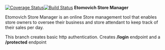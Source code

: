 [![Coverage Status](https://coveralls.io/repos/github/Etomovich/StoreManager/badge.svg?branch=ch-token-based-authentication-161350147)](https://coveralls.io/github/Etomovich/StoreManager?branch=ch-token-based-authentication-161350147)[![Build Status](https://travis-ci.org/Etomovich/StoreManager.svg?branch=ch-token-based-authentication-161350147)](https://travis-ci.org/Etomovich/StoreManager.svg?branch=ch-token-based-authentication-161350147)
**Etomovich Store Manager**

Etomovich Store Manager is an online Store management tool that enables store owners to oversee their business and store attendant to keep track of their sales per day.

This branch creates basic http authentication. Creates **/login** endpoint and a **/protected** endpoint 